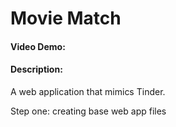 # Movie Match
#### Video Demo:  <URL HERE>
#### Description:

A web application that mimics Tinder.

Step one: creating base web app files
